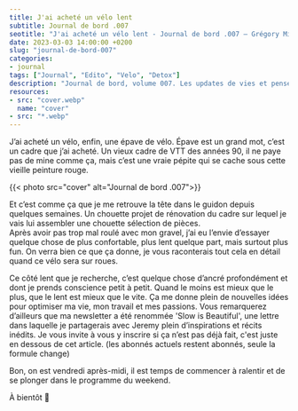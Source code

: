 ```yaml
---
title: J'ai acheté un vélo lent
subtitle: Journal de bord .007
seotitle: "J'ai acheté un vélo lent - Journal de bord .007 — Grégory Mignard"
date: 2023-03-03 14:00:00 +0200
slug: "journal-de-bord-007"
categories:
- journal
tags: ["Journal", "Edito", "Velo", "Detox"]
description: "Journal de bord, volume 007. Les updates de vies et pensées du moment."
resources:
- src: "cover.webp"
  name: "cover"
- src: "*.webp"
---
```


J’ai acheté un vélo, enfin, une épave de vélo. Épave est un grand mot, c’est un cadre que j’ai acheté. Un vieux cadre de VTT des années 90, il ne paye pas de mine comme ça, mais c’est une vraie pépite qui se cache sous cette vieille peinture rouge.

{{< photo src="cover" alt="Journal de bord .007">}}

Et c’est comme ça que je me retrouve la tête dans le guidon depuis quelques semaines. Un chouette projet de rénovation du cadre sur lequel je vais lui assembler une chouette sélection de pièces.  
Après avoir pas trop mal roulé avec mon gravel, j’ai eu l’envie d’essayer quelque chose de plus confortable, plus lent quelque part, mais surtout plus fun. On verra bien ce que ça donne, je vous raconterais tout cela en détail quand ce vélo sera sur roues.  

Ce côté lent que je recherche, c’est quelque chose d’ancré profondément et dont je prends conscience petit à petit. Quand le moins est mieux que le plus, que le lent est mieux que le vite. Ça me donne plein de nouvelles idées pour optimiser ma vie, mon travail et mes passions. Vous remarquerez d’ailleurs que ma newsletter a été renommée 'Slow is Beautiful', une lettre dans laquelle je partagerais avec Jeremy plein d’inspirations et récits inédits. Je vous invite à vous y inscrire si ça n’est pas déjà fait, c'est juste en dessous de cet article. (les abonnés actuels restent abonnés, seule la formule change)  

Bon, on est vendredi après-midi, il est temps de commencer à ralentir et de se plonger dans le programme du weekend.  

À bientôt 🤙